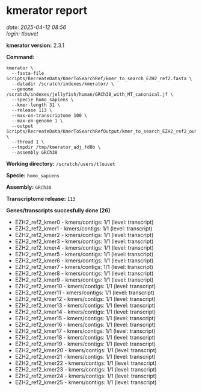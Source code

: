 # kmerator report
*date: 2025-04-12 08:56*  
*login: tlouvet*

**kmerator version:** 2.3.1

**Command:**

```
kmerator \
  --fasta-file Scripts/RecreateData/KmerToSearchRef/kmer_to_search_EZH2_ref2.fasta \
  --datadir /scratch/indexes/kmerator/ \
  --genome /scratch/indexes/jellyfish/human/GRCh38_with_MT_canonical.jf \
  --specie homo_sapiens \
  --kmer-length 31 \
  --release 113 \
  --max-on-transcriptome 100 \
  --max-on-genome 1 \
  --output Scripts/RecreateData/KmerToSearchRefOutput/kmer_to_search_EZH2_ref2_output \
  --thread 1 \
  --tmpdir /tmp/kmerator_adj_fd0b \
  --assembly GRCh38
```

**Working directory:** `/scratch/users/tlouvet`

**Specie:** `homo_sapiens`

**Assembly:** `GRCh38`

**Transcriptome release:** `113`

**Genes/transcripts succesfully done (26)**

- EZH2_ref2_kmer0 - kmers/contigs: 1/1 (level: transcript)
- EZH2_ref2_kmer1 - kmers/contigs: 1/1 (level: transcript)
- EZH2_ref2_kmer2 - kmers/contigs: 1/1 (level: transcript)
- EZH2_ref2_kmer3 - kmers/contigs: 1/1 (level: transcript)
- EZH2_ref2_kmer4 - kmers/contigs: 1/1 (level: transcript)
- EZH2_ref2_kmer5 - kmers/contigs: 1/1 (level: transcript)
- EZH2_ref2_kmer6 - kmers/contigs: 1/1 (level: transcript)
- EZH2_ref2_kmer7 - kmers/contigs: 1/1 (level: transcript)
- EZH2_ref2_kmer8 - kmers/contigs: 1/1 (level: transcript)
- EZH2_ref2_kmer9 - kmers/contigs: 1/1 (level: transcript)
- EZH2_ref2_kmer10 - kmers/contigs: 1/1 (level: transcript)
- EZH2_ref2_kmer11 - kmers/contigs: 1/1 (level: transcript)
- EZH2_ref2_kmer12 - kmers/contigs: 1/1 (level: transcript)
- EZH2_ref2_kmer13 - kmers/contigs: 1/1 (level: transcript)
- EZH2_ref2_kmer14 - kmers/contigs: 1/1 (level: transcript)
- EZH2_ref2_kmer15 - kmers/contigs: 1/1 (level: transcript)
- EZH2_ref2_kmer16 - kmers/contigs: 1/1 (level: transcript)
- EZH2_ref2_kmer17 - kmers/contigs: 1/1 (level: transcript)
- EZH2_ref2_kmer18 - kmers/contigs: 1/1 (level: transcript)
- EZH2_ref2_kmer19 - kmers/contigs: 1/1 (level: transcript)
- EZH2_ref2_kmer20 - kmers/contigs: 1/1 (level: transcript)
- EZH2_ref2_kmer21 - kmers/contigs: 1/1 (level: transcript)
- EZH2_ref2_kmer22 - kmers/contigs: 1/1 (level: transcript)
- EZH2_ref2_kmer23 - kmers/contigs: 1/1 (level: transcript)
- EZH2_ref2_kmer24 - kmers/contigs: 1/1 (level: transcript)
- EZH2_ref2_kmer25 - kmers/contigs: 1/1 (level: transcript)
